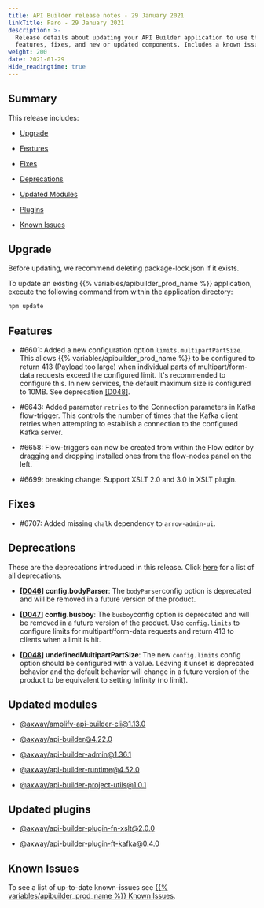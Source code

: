 ```yaml
---
title: API Builder release notes - 29 January 2021
linkTitle: Faro - 29 January 2021
description: >-
  Release details about updating your API Builder application to use the new
  features, fixes, and new or updated components. Includes a known issues list.
weight: 200
date: 2021-01-29
Hide_readingtime: true
---
```


## Summary

This release includes:

* [Upgrade](#upgrade)

* [Features](#features)

* [Fixes](#fixes)

* [Deprecations](#deprecations)

* [Updated Modules](#updated-modules)

* [Plugins](#updated-plugins)

* [Known Issues](#known-issues)

## Upgrade

Before updating, we recommend deleting package-lock.json if it exists.

To update an existing {{% variables/apibuilder_prod_name %}} application, execute the following command from within the application directory:

```bash
npm update
```

## Features

* #6601: Added a new configuration option `limits.multipartPartSize`. This allows {{% variables/apibuilder_prod_name %}} to be configured to return 413 (Payload too large) when individual parts of multipart/form-data requests exceed the configured limit. It's recommended to configure this. In new services, the default maximum size is configured to 10MB. See deprecation [\[D048\]](#D048).

* #6643: Added parameter `retries` to the Connection parameters in Kafka flow-trigger. This controls the number of times that the Kafka client retries when attempting to establish a connection to the configured Kafka server.

* #6658: Flow-triggers can now be created from within the Flow editor by dragging and dropping installed ones from the flow-nodes panel on the left.

* #6699: breaking change: Support XSLT 2.0 and 3.0 in XSLT plugin.

## Fixes

* #6707: Added missing `chalk` dependency to `arrow-admin-ui`.

## Deprecations

These are the deprecations introduced in this release. Click [here](/docs/deprecations/) for a list of all deprecations.

* **\[[D046](/docs/deprecations/#D046)\] config.bodyParser**: The `bodyParser`config option is deprecated and will be removed in a future version of the product.

* **\[[D047](/docs/deprecations/#D047)\] config.busboy**: The `busboy`config option is deprecated and will be removed in a future version of the product. Use `config.limits` to configure limits for multipart/form-data requests and return 413 to clients when a limit is hit.

* **\[[D048](/docs/deprecations/#D048)\] undefinedMultipartPartSize**: The new `config.limits` config option should be configured with a value. Leaving it unset is deprecated behavior and the default behavior will change in a future version of the product to be equivalent to setting Infinity (no limit).

## Updated modules

* [@axway/amplify-api-builder-cli@1.13.0](https://www.npmjs.com/package/@axway/amplify-api-builder-cli/v/1.13.0)

* [@axway/api-builder@4.22.0](https://www.npmjs.com/package/@axway/api-builder/v/4.22.0)

* [@axway/api-builder-admin@1.36.1](https://www.npmjs.com/package/@axway/api-builder-admin/v/1.36.1)

* [@axway/api-builder-runtime@4.52.0](https://www.npmjs.com/package/@axway/api-builder-runtime/v/4.52.0)

* [@axway/api-builder-project-utils@1.0.1](https://www.npmjs.com/package/@axway/api-builder-project-utils/v/1.0.1)

## Updated plugins

* [@axway/api-builder-plugin-fn-xslt@2.0.0](https://www.npmjs.com/package/@axway/api-builder-plugin-fn-xslt)

* [@axway/api-builder-plugin-ft-kafka@0.4.0](https://www.npmjs.com/package/@axway/api-builder-plugin-ft-kafka/v/0.4.0)

## Known Issues

To see a list of up-to-date known-issues see [{{% variables/apibuilder_prod_name %}} Known Issues](/docs/known_issues/).
